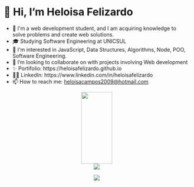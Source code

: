 <h1>👋 Hi, I’m Heloisa Felizardo </h1>
<ul>
  <li> 👀 I'm a web development student, and I am acquiring knowledge to solve problems and create web solutions.</li>
  <li> 🎓 Studying Software Engineering at UNICSUL </li>
  <li> 🌱 I'm interested in JavaScript, Data Structures, Algorithms, Node, POO, Software Engineering.</li>
  <li> 💞️ I’m looking to collaborate on with projects involving Web development</li>
  <li> ✨ Portifolio: https://heloisafelizardo.github.io</li>
  <li> 👩🏽 LinkedIn: https://www.linkedin.com/in/heloisafelizardo</li>
  <li> 📫 How to reach me: <a href="mailto:heloisacampos2009@hotmail.com">heloisacampos2009@hotmail.com</a></li>
</ul>
<!---
HeloisaFelizardo/HeloisaFelizardo is a ✨ special ✨ repository because its `README.md` (this file) appears on your GitHub profile.
You can click the Preview link to take a look at your changes.
--->
<!-- <img align="center" src="https://github-readme-stats.vercel.app/api/top-langs/?username=HeloisaFelizardo&layout=compact&theme=material-palenight" /> -->
<div align="center" >  
  <img width="41%" height="195px" src="https://github-readme-stats.vercel.app/api/top-langs/?username=HeloisaFelizardo&layout=compact&hide_border=true&title_color=FFC800&text_color=00bfbf&bg_color=0d1117" />
</div>
<div align="center">


<a href="https://github.com/HeloisaFelizardo">
<img heigth="180em" src="https://github-readme-stats.vercel.app/api?username=HeloisaFelizardo&show_icons=true&theme=dracula&incluide_all_commits=true&count_private=true"/>
<p></p>
<img heigth="180em" src="https://github-readme-stats.vercel.app/api/top-langs/?username=HeloisaFelizardo&layout=compact&langs_count=16&theme=material-palenight"/> 
